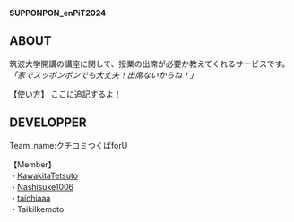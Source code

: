 **SUPPONPON_enPiT2024**

## ABOUT
筑波大学開講の講座に関して、授業の出席が必要か教えてくれるサービスです。<br>
*「家でスッポンポンでも大丈夫！出席ないからね！」*

【使い方】
ここに追記するよ！

## DEVELOPPER
<p>Team_name:クチコミつくばforU</p>
【Member】<br>
  ・<a href = "https://github.com/KawakitaTetsuto">KawakitaTetsuto</a><br>
  ・<a href = "https://github.com/Nashisuke1006">Nashisuke1006</a><br>
  ・<a href = "https://github.com/taichiaaa">taichiaaa</a><br>
  ・<a herf = "https://github.com/TaikiIkemoto">TaikiIkemoto</a><br>


